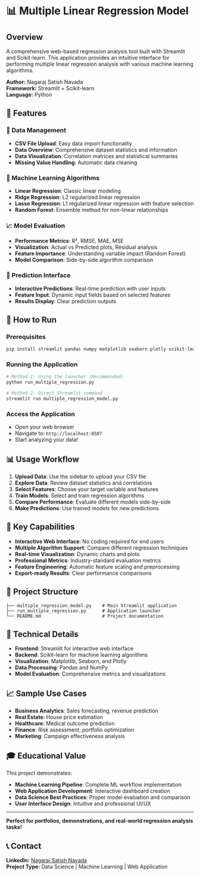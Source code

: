 # 📊 Multiple Linear Regression Model

## Overview
A comprehensive web-based regression analysis tool built with Streamlit and Scikit-learn. This application provides an intuitive interface for performing multiple linear regression analysis with various machine learning algorithms.

**Author:** Nagaraj Satish Navada  
**Framework:** Streamlit + Scikit-learn  
**Language:** Python

## 🌟 Features

### 📁 Data Management
- **CSV File Upload**: Easy data import functionality
- **Data Overview**: Comprehensive dataset statistics and information
- **Data Visualization**: Correlation matrices and statistical summaries
- **Missing Value Handling**: Automatic data cleaning

### 🤖 Machine Learning Algorithms
- **Linear Regression**: Classic linear modeling
- **Ridge Regression**: L2 regularized linear regression
- **Lasso Regression**: L1 regularized linear regression with feature selection
- **Random Forest**: Ensemble method for non-linear relationships

### 📈 Model Evaluation
- **Performance Metrics**: R², RMSE, MAE, MSE
- **Visualization**: Actual vs Predicted plots, Residual analysis
- **Feature Importance**: Understanding variable impact (Random Forest)
- **Model Comparison**: Side-by-side algorithm comparison

### 🔮 Prediction Interface
- **Interactive Predictions**: Real-time prediction with user inputs
- **Feature Input**: Dynamic input fields based on selected features
- **Results Display**: Clear prediction outputs

## 🚀 How to Run

### Prerequisites
```bash
pip install streamlit pandas numpy matplotlib seaborn plotly scikit-learn
```

### Running the Application
```bash
# Method 1: Using the launcher (Recommended)
python run_multiple_regression.py

# Method 2: Direct Streamlit command
streamlit run multiple_regression_model.py
```

### Access the Application
- Open your web browser
- Navigate to: `http://localhost:8507`
- Start analyzing your data!

## 📊 Usage Workflow

1. **Upload Data**: Use the sidebar to upload your CSV file
2. **Explore Data**: Review dataset statistics and correlations
3. **Select Features**: Choose your target variable and features
4. **Train Models**: Select and train regression algorithms
5. **Compare Performance**: Evaluate different models side-by-side
6. **Make Predictions**: Use trained models for new predictions

## 🎯 Key Capabilities

- **Interactive Web Interface**: No coding required for end users
- **Multiple Algorithm Support**: Compare different regression techniques
- **Real-time Visualization**: Dynamic charts and plots
- **Professional Metrics**: Industry-standard evaluation metrics
- **Feature Engineering**: Automatic feature scaling and preprocessing
- **Export-ready Results**: Clear performance comparisons

## 📁 Project Structure
```
├── multiple_regression_model.py    # Main Streamlit application
├── run_multiple_regression.py      # Application launcher
└── README.md                       # Project documentation
```

## 🔧 Technical Details

- **Frontend**: Streamlit for interactive web interface
- **Backend**: Scikit-learn for machine learning algorithms
- **Visualization**: Matplotlib, Seaborn, and Plotly
- **Data Processing**: Pandas and NumPy
- **Model Evaluation**: Comprehensive metrics and visualizations

## 📈 Sample Use Cases

- **Business Analytics**: Sales forecasting, revenue prediction
- **Real Estate**: House price estimation
- **Healthcare**: Medical outcome prediction
- **Finance**: Risk assessment, portfolio optimization
- **Marketing**: Campaign effectiveness analysis

## 🎓 Educational Value

This project demonstrates:
- **Machine Learning Pipeline**: Complete ML workflow implementation
- **Web Application Development**: Interactive dashboard creation
- **Data Science Best Practices**: Proper model evaluation and comparison
- **User Interface Design**: Intuitive and professional UI/UX

---

**Perfect for portfolios, demonstrations, and real-world regression analysis tasks!**

## 📞 Contact
**LinkedIn:** [Nagaraj Satish Navada](https://www.linkedin.com/in/nagaraj-satish-navada/)  
**Project Type:** Data Science | Machine Learning | Web Application